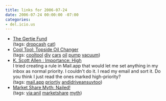 ```yaml
---
title: links for 2006-07-24
date: 2006-07-24 00:00:00 -07:00
categories:
- del.icio.us
---
```


<ul class="delicious">
	<li>
		<div class="delicious-link"><a href="http://gabrieljeffrey.com/gertie/The%20Gertie%20Fund.html">The Gertie Fund</a></div>
		<div class="delicious-tags">(tags: <a href="http://del.icio.us/torrez/dropcash">dropcash</a> <a href="http://del.icio.us/torrez/cat">cat</a>)</div>
	</li>
	<li>
		<div class="delicious-link"><a href="http://www.kk.org/cooltools/archives/001299.php">Cool Tool: Topside Oil Changer</a></div>
		<div class="delicious-tags">(tags: <a href="http://del.icio.us/torrez/cooltool">cooltool</a> <a href="http://del.icio.us/torrez/diy">diy</a> <a href="http://del.icio.us/torrez/cars">cars</a> <a href="http://del.icio.us/torrez/oil">oil</a> <a href="http://del.icio.us/torrez/pump">pump</a> <a href="http://del.icio.us/torrez/vacuum">vacuum</a>)</div>
	</li>
	<li>
		<div class="delicious-link"><a href="http://odetocode.com/Blogs/scott/archive/2006/06/27/4690.aspx">K. Scott Allen : Importance: High</a></div>
		<div class="delicious-extended">I tried creating a rule in Mail.app that would let me set anything in my inbox as normal priority. I couldn't do it. I read my email and sort it. Do you think I just read the ones marked high-priority?</div>
		<div class="delicious-tags">(tags: <a href="http://del.icio.us/torrez/mail.app">mail.app</a> <a href="http://del.icio.us/torrez/priortiy">priortiy</a> <a href="http://del.icio.us/torrez/andidriveansuvtoo">andidriveansuvtoo</a>)</div>
	</li>
	<li>
		<div class="delicious-link"><a href="http://www.roughlydrafted.com/RD/Home/1052F769-AC24-4892-8937-E3E90BCFD5CC.html">Market Share Myth: Nailed!</a></div>
		<div class="delicious-tags">(tags: <a href="http://del.icio.us/torrez/via:anil">via:anil</a> <a href="http://del.icio.us/torrez/marketshare">marketshare</a> <a href="http://del.icio.us/torrez/myth">myth</a>)</div>
	</li>
</ul>
